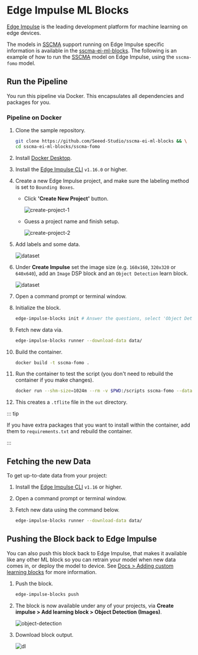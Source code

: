 # Edge Impulse ML Blocks

[Edge Impulse](https://www.edgeimpulse.com/) is the leading development platform for machine learning on edge devices.

The models in [SSCMA](https://github.com/Seeed-Studio/SSCMA) support running on Edge Impulse specific information is available in the [sscma-ei-ml-blocks](https://github.com/Seeed-Studio/sscma-ei-ml-blocks). The following is an example of how to run the [SSCMA](https://github.com/Seeed-Studio/SSCMA) model on Edge Impulse, using the `sscma-fomo` model.

## Run the Pipeline

You run this pipeline via Docker. This encapsulates all dependencies and packages for you.

### Pipeline on Docker

01. Clone the sample repository.

    ```sh
    git clone https://github.com/Seeed-Studio/sscma-ei-ml-blocks && \
    cd sscma-ei-ml-blocks/sscma-fomo
    ```

02. Install [Docker Desktop](https://www.docker.com/products/docker-desktop/).

03. Install the [Edge Impulse CLI](https://docs.edgeimpulse.com/docs/edge-impulse-cli/cli-installation) `v1.16.0` or higher.

04. Create a new Edge Impulse project, and make sure the labeling method is set to `Bounding Boxes`.

    - Click **'Create New Project'** button.

      ![create-project-1](/static/ei/ei-ml-blocks-create-project.png)

    - Guess a project name and finish setup.

      ![create-project-2](/static/ei/ei-ml-blocks-create-project2.png)

05. Add labels and some data.

    ![dataset](/static/ei/ei-ml-blocks-dataset.png)

06. Under **Create Impulse** set the image size (e.g. `160x160`, `320x320` or `640x640`), add an `Image` DSP block and an `Object Detection` learn block.

    ![dataset](/static/ei/ei-ml-blocks-design.png)

07. Open a command prompt or terminal window.

08. Initialize the block.

    ```sh
    edge-impulse-blocks init # Answer the questions, select 'Object Detection' for 'What type of data does this model operate on?' and "FOMO" for 'What's the last layer...'
    ```

09. Fetch new data via.

    ```sh
    edge-impulse-blocks runner --download-data data/
    ```

10. Build the container.

    ```sh
    docker build -t sscma-fomo .
    ```

11. Run the container to test the script (you don't need to rebuild the container if you make changes).

    ```sh
    docker run --shm-size=1024m --rm -v $PWD:/scripts sscma-fomo --data-directory data/ --epochs 30 --learning-rate 0.00001 --out-directory out/
    ```

12. This creates a `.tflite` file in the `out` directory.

::: tip

If you have extra packages that you want to install within the container, add them to `requirements.txt` and rebuild the container.

:::

## Fetching the new Data

To get up-to-date data from your project:

1. Install the [Edge Impulse CLI](https://docs.edgeimpulse.com/docs/edge-impulse-cli/cli-installation) `v1.16` or higher.

2. Open a command prompt or terminal window.

3. Fetch new data using the command below.

   ```sh
   edge-impulse-blocks runner --download-data data/
   ```

## Pushing the Block back to Edge Impulse

You can also push this block back to Edge Impulse, that makes it available like any other ML block so you can retrain your model when new data comes in, or deploy the model to device. See [Docs > Adding custom learning blocks](https://docs.edgeimpulse.com/docs/edge-impulse-studio/organizations/adding-custom-transfer-learning-models) for more information.

1. Push the block.

   ```sh
   edge-impulse-blocks push
   ```

2. The block is now available under any of your projects, via **Create impulse > Add learning block > Object Detection (Images)**.

   ![object-detection](/static/ei/ei-ml-blocks-obj-det.png)

3. Download block output.

   ![dl](/static/ei/ei-ml-blocks-dl.png)
